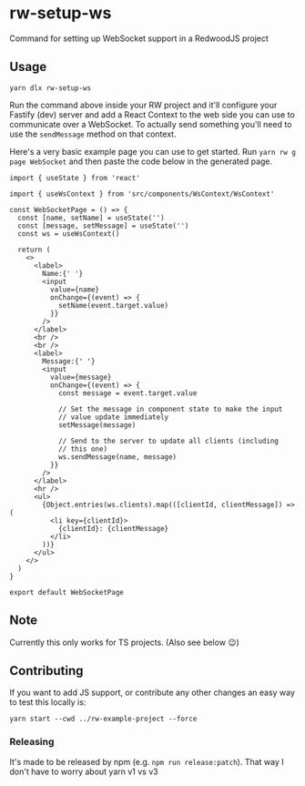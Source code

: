 rw-setup-ws
===========

Command for setting up WebSocket support in a RedwoodJS project

Usage
-----

```
yarn dlx rw-setup-ws
```

Run the command above inside your RW project and it'll configure your Fastify (dev) server and add a React Context to the web side you can use to communicate over a WebSocket.
To actually send something you'll need to use the `sendMessage` method on that context.

Here's a very basic example page you can use to get started. Run `yarn rw g page WebSocket` and then paste the code below in the generated page.

```tsx
import { useState } from 'react'

import { useWsContext } from 'src/components/WsContext/WsContext'

const WebSocketPage = () => {
  const [name, setName] = useState('')
  const [message, setMessage] = useState('')
  const ws = useWsContext()

  return (
    <>
      <label>
        Name:{' '}
        <input
          value={name}
          onChange={(event) => {
            setName(event.target.value)
          }}
        />
      </label>
      <br />
      <br />
      <label>
        Message:{' '}
        <input
          value={message}
          onChange={(event) => {
            const message = event.target.value

            // Set the message in component state to make the input
            // value update immediately
            setMessage(message)

            // Send to the server to update all clients (including
            // this one)
            ws.sendMessage(name, message)
          }}
        />
      </label>
      <hr />
      <ul>
        {Object.entries(ws.clients).map(([clientId, clientMessage]) => (
          <li key={clientId}>
            {clientId}: {clientMessage}
          </li>
        ))}
      </ul>
    </>
  )
}

export default WebSocketPage
```

Note
----

Currently this only works for TS projects. (Also see below 😉)

Contributing
------------

If you want to add JS support, or contribute any other changes an easy way to test this locally is:
```
yarn start --cwd ../rw-example-project --force
```

### Releasing

It's made to be released by npm (e.g. `npm run release:patch`). That way I don't have to worry about yarn v1 vs v3

